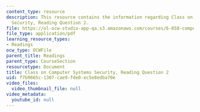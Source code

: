 ```yaml
---
content_type: resource
description: This resource contains the information regarding Class on Computer Systems
  Security, Reading Question 2.
file: https://ol-ocw-studio-app-qa.s3.amazonaws.com/courses/6-858-computer-systems-security-fall-2014/f7b9665c1307cae9fde0ec5e8edba70e_MIT6_858F14_Reading2.pdf
file_type: application/pdf
learning_resource_types:
- Readings
ocw_type: OCWFile
parent_title: Readings
parent_type: CourseSection
resourcetype: Document
title: Class on Computer Systems Security, Reading Question 2
uid: f7b9665c-1307-cae9-fde0-ec5e8edba70e
video_files:
  video_thumbnail_file: null
video_metadata:
  youtube_id: null
---
```

